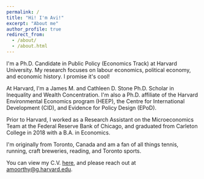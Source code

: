 ```yaml
---
permalink: /
title: "Hi! I'm Avi!"
excerpt: "About me"
author_profile: true
redirect_from: 
  - /about/
  - /about.html
---
```


I'm a Ph.D. Candidate in Public Policy (Economics Track) at Harvard University. My research focuses on labour economics, political economy, and economic history. I promise it's cool!  

At Harvard, I'm a James M. and Cathleen D. Stone Ph.D. Scholar in Inequality and Wealth Concentration. I'm also a Ph.D. affiliate of the Harvard Environmental Economics program (HEEP), the Centre for International Development (CID), and Evidence for Policy Design (EPoD).  

Prior to Harvard, I worked as a Research Assistant on the Microeconomics Team at the Federal Reserve Bank of Chicago, and graduated from Carleton College in 2018 with a B.A. in Economics.  

I'm originally from Toronto, Canada and am a fan of all things tennis, running, craft breweries, reading, and Toronto sports.   

You can view my C.V. [here](https://avi-moorthy.github.io/files/Moorthy_CV.pdf), and please reach out at [amoorthy@g.harvard.edu](mailto:amoorthy@g.harvard.edu).